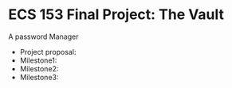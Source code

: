 # ECS 153 Final Project: The Vault
A password Manager

+ Project proposal:
+ Milestone1:
+ Milestone2:
+ Milestone3:
